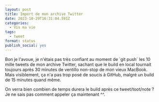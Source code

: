 ```yaml
---
layout: post
title: Import de mon archive Twitter
date: 2023-10-29T16:31:04.591Z
categories:
  - Vis ma vie
tags:
  - tweet
format: status
publish_social: yes
---
```

Bon je l'avoue, je n'étais pas très confiant au moment de \`git push\` les 10 mille tweets de mon archive Twitter, sachant que le build en local tournait toujours après 30 minutes de ventillo non-stop de mon vieux MacBook. Mais visiblement, ça n'a pas trop posé de soucis à GitHub, malgré un build de 15 minutes quand même.

On verra bien combien de temps durera le build après ce tweet/toot/note ? Je ne sais pas comment appeler ça maintenant ^^.